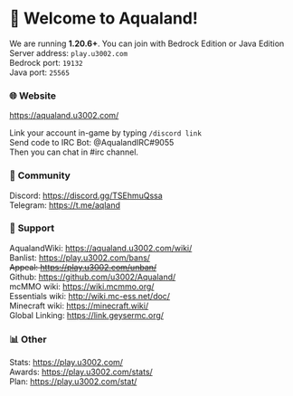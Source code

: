 ﻿# 🥳 **Welcome to Aqualand!**  

We are running **1.20.6+**. You can join with Bedrock Edition or Java Edition  
Server address: `play.u3002.com`  
Bedrock port: `19132`  
Java port: `25565`  

### 🌐 **Website**  
https://aqualand.u3002.com/  

Link your account in-game by typing `/discord link`  
Send code to IRC Bot: @AqualandIRC#9055  
Then you can chat in #irc channel.  

### 💖 **Community**  
Discord: https://discord.gg/TSEhmuQssa  
Telegram: https://t.me/aqland  

### 💙 **Support**  
AqualandWiki: https://aqualand.u3002.com/wiki/  
Banlist: https://play.u3002.com/bans/  
~~Appeal: https://play.u3002.com/unban/~~  
Github: https://github.com/u3002/Aqualand/  
mcMMO wiki: https://wiki.mcmmo.org/  
Essentials wiki: http://wiki.mc-ess.net/doc/  
Minecraft wiki: https://minecraft.wiki/  
Global Linking: https://link.geysermc.org/  

### 📊 **Other**  
Stats: https://play.u3002.com/  
Awards: https://play.u3002.com/stats/  
Plan: https://play.u3002.com/stat/  
